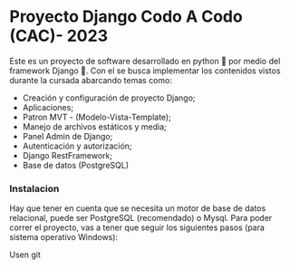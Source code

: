 # Proyecto Django Codo A Codo (CAC)- 2023

Este es un proyecto de software desarrollado en python 🐍 por medio del framework Django 🦄.  Con el se busca implementar los contenidos vistos durante la cursada abarcando temas como:

- Creación y configuración de proyecto Django;
- Aplicaciones;
- Patron MVT - (Modelo-Vista-Template);
- Manejo de archivos estáticos y media;
- Panel Admin de Django;
- Autenticación y autorización;
- Django RestFramework;
- Base de datos (PostgreSQL)

### Instalacion
Hay que tener en cuenta que se necesita un motor de base de datos relacional, puede ser PostgreSQL (recomendado) o Mysql. Para poder correr el proyecto, vas a tener que seguir los siguientes pasos (para sistema operativo Windows):

Usen git
```
